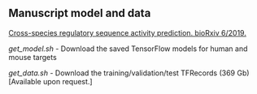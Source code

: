 ## Manuscript model and data

[Cross-species regulatory sequence activity prediction. bioRxiv 6/2019.]()

*get_model.sh* - Download the saved TensorFlow models for human	and mouse targets

*get_data.sh* - Download the training/validation/test TFRecords	(369 Gb) [Available upon request.]